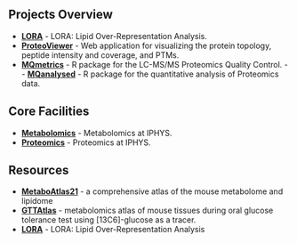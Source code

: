 ## Projects Overview

- **[LORA](https://github.com/IPHYS-Bioinformatics)** - LORA: Lipid Over-Representation Analysis.
- **[ProteoViewer](https://github.com/OmicsIPHYS/ProteoViewer)** - Web application for visualizing the protein topology, peptide intensity and coverage, and PTMs. 
- **[MQmetrics](https://github.com/OmicsIPHYS/MQmetrics)** - R package for the LC-MS/MS Proteomics Quality Control.
-- **[MQanalysed](https://github.com/OmicsIPHYS/MQanalyser)** - R package for the quantitative analysis of Proteomics data.

## Core Facilities
- **[Metabolomics](https://metabolomics.fgu.cas.cz/index.html)** - Metabolomics at IPHYS.
- **[Proteomics](https://proteomics.fgu.cas.cz/)** - Proteomics at IPHYS.

## Resources
- **[MetaboAtlas21](https://metaboatlas21.metabolomics.fgu.cas.cz)** - a comprehensive atlas of the mouse metabolome and lipidome
- **[GTTAtlas](https://gttatlas.metabolomics.fgu.cas.cz)** - metabolomics atlas of mouse tissues during oral glucose tolerance test using [13C6]-glucose as a tracer.
- **[LORA](https://lora.metabolomics.fgu.cas.cz)** - LORA: Lipid Over-Representation Analysis

<!--

**Here are some ideas to get you started:**

🙋‍♀️ A short introduction - what is your organization all about?
🌈 Contribution guidelines - how can the community get involved?
👩‍💻 Useful resources - where can the community find your docs? Is there anything else the community should know?
🍿 Fun facts - what does your team eat for breakfast?
🧙 Remember, you can do mighty things with the power of [Markdown](https://docs.github.com/github/writing-on-github/getting-started-with-writing-and-formatting-on-github/basic-writing-and-formatting-syntax)
-->
